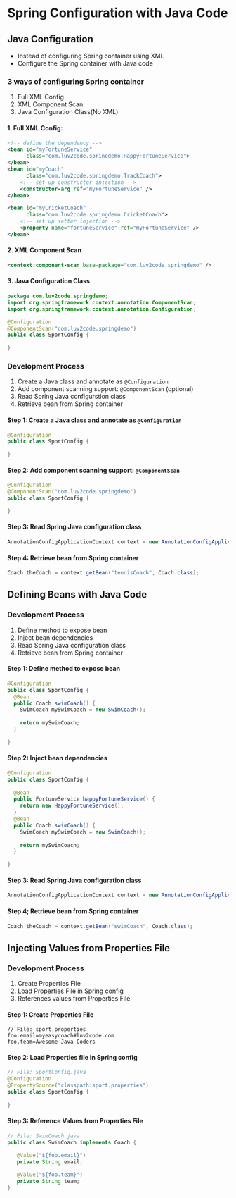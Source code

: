 # Spring Configuration with Java Code

## Java Configuration
- Instead of configuring Spring container using XML
- Configure the Spring container with Java code

### 3 ways of configuring Spring container
1. Full XML Config
2. XML Component Scan
3. Java Configuration Class(No XML)

#### 1. Full XML Config:
```xml
<!-- define the dependency -->
<bean id="myFortuneService"
      class="com.luv2code.springdemo.HappyFortuneService">
</bean>
<bean id="myCoach"
      class="com.luv2code.springdemo.TrackCoach">
    <!-- set up constructor injection -->
    <constructor-arg ref="myFortuneService" />
</bean>

<bean id="myCricketCoach"
      class="com.luv2code.springdemo.CricketCoach">
    <!-- set up setter injection -->
    <property name="fortuneService" ref="myFortuneService" />
</bean>
```

#### 2. XML Component Scan
```xml
<context:component-scan base-package="com.luv2code.springdemo" />
```

#### 3. Java Configuration Class
```java
package com.luv2code.springdemo;
import org.springframework.context.annotation.ComponentScan;
import org.springframework.context.annotation.Configuration;

@Configuration
@ComponentScan("com.luv2code.springdemo")
public class SportConfig {
  
}
```

### Development Process
1. Create a Java class and annotate as `@Configuration`
2. Add component scanning support: `@ComponentScan` (optional)
3. Read Spring Java configurstion class
4. Retrieve bean from Spring container

#### Step 1: Create a Java class and annotate as `@Configuration`

```java
@Configuration
public class SportConfig {

}
```

#### Step 2: Add component scanning support: `@ComponentScan`
```java
@Configuration
@ComponentScan("com.luv2code.springdemo")
public class SportConfig {

}
```

#### Step 3: Read Spring Java configuration class
```java
AnnotationConfigApplicationContext context = new AnnotationConfigApplicationContext(SportConfig.class);
```

#### Step 4: Retrieve bean from Spring container
```java
Coach theCoach = context.getBean("tennisCoach", Coach.class);
```

## Defining Beans with Java Code
### Development Process
1. Define method to expose bean
2. Inject bean dependencies
3. Read Spring Java configuration class
4. Retrieve bean from Spring container

#### Step 1: Define method to expose bean
```java
@Configuration
public class SportConfig {
  @Bean
  public Coach swimCoach() {
    SwimCoach mySwimCoach = new SwimCoach();
    
    return mySwimCoach;
  }

}
```

#### Step 2: Inject bean dependencies
```java
@Configuration
public class SportConfig {
  
  @Bean
  public FortuneService happyFortuneService() {
    return new HappyFortuneService();
  }
  @Bean
  public Coach swimCoach() {
    SwimCoach mySwimCoach = new SwimCoach();
    
    return mySwimCoach;
  }

}
```

#### Step 3: Read Spring Java configuration class
```java
AnnotationConfigApplicationContext context = new AnnotationConfigApplicationContext(SportConfig.class);
```

#### Step 4; Retrieve bean from Spring container
```java
Coach theCoach = context.getBean("swimCoach", Coach.class);
```

## Injecting Values from Properties File
### Development Process
1. Create Properties File
2. Load Properties File in Spring config
3. References values from Properties File

#### Step 1: Create Properties File
```
// File: sport.properties
foo.email=myeasycoach#luv2code.com
foo.team=Awesome Java Coders
```

#### Step 2: Load Properties file in Spring config
```java
// File: SportConfig.java
@Configuration
@PropertySource("classpath:sport.properties")
public class SportConfig {
  
}
```

#### Step 3: Reference Values from Properties File
```java
// File: SwimCoach.java
public class SwimCoach implements Coach {

   @Value("${foo.email}")
   private String email;
  
   @Value("${foo.team}")
   private String team;
}
```
